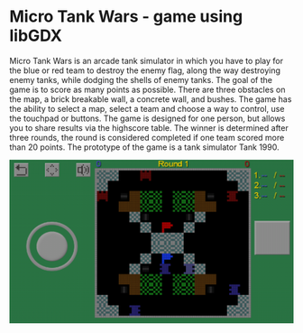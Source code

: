 
Micro Tank Wars - game using libGDX
====================
Micro Tank Wars is an arcade tank simulator in which you have to play for the blue or red team to destroy the enemy flag, along the way destroying enemy tanks, while dodging the shells of enemy tanks.
The goal of the game is to score as many points as possible. There are three obstacles on the map, a brick breakable wall, a concrete wall, and bushes.
The game has the ability to select a map, select a team and choose a way to control, use the touchpad or buttons.
The game is designed for one person, but allows you to share results via the highscore table. The winner is determined after three rounds, the round is considered completed if one team scored more than 20 points.
The prototype of the game is a tank simulator Tank 1990.

![MicroTankWarsAndroid](https://github.com/ramilxyz/MicroTankWars/blob/master/screenshots/Screenshot_20200425-155627.png?raw=true)
